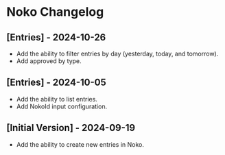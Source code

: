 # Noko Changelog

## [Entries] - 2024-10-26

- Add the ability to filter entries by day (yesterday, today, and tomorrow).
- Add approved by type.

## [Entries] - 2024-10-05

- Add the ability to list entries.
- Add NokoId input configuration.

## [Initial Version] - 2024-09-19

- Add the ability to create new entries in Noko.

